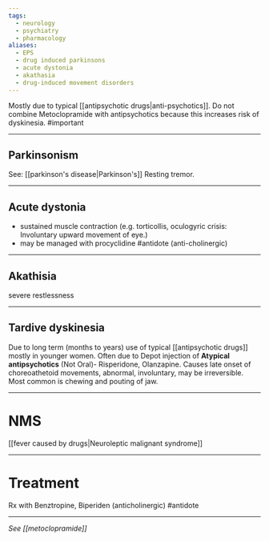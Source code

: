 ```yaml
---
tags:
  - neurology
  - psychiatry
  - pharmacology
aliases:
  - EPS
  - drug induced parkinsons
  - acute dystonia
  - akathasia
  - drug-induced movement disorders
---
```


Mostly due to typical [[antipsychotic drugs|anti-psychotics]]. 
Do not combine Metoclopramide with antipsychotics because this increases risk of dyskinesia. #important 

---
## Parkinsonism
See: [[parkinson's disease|Parkinson's]]
Resting tremor. 

---
## Acute dystonia
- sustained muscle contraction (e.g. torticollis, oculogyric crisis: Involuntary upward movement of eye.)
- may be managed with procyclidine #antidote (anti-cholinergic)
---
## Akathisia
severe restlessness

---
## Tardive dyskinesia
Due to long term (months to years) use of typical [[antipsychotic drugs]] mostly in younger women. 
Often due to Depot injection of **Atypical antipsychotics** (Not Oral)- Risperidone, Olanzapine. 
Causes late onset of choreoathetoid movements, abnormal, involuntary, may be irreversible. Most common is chewing and pouting of jaw. 

---
# NMS
[[fever caused by drugs|Neuroleptic malignant syndrome]]

---
# Treatment
Rx with Benztropine, Biperiden (anticholinergic) #antidote

---
*See [[metoclopramide]]*